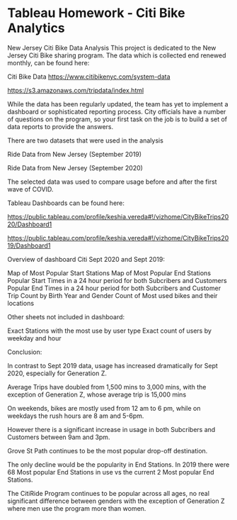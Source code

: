 # Tableau Homework - Citi Bike Analytics
New Jersey Citi Bike Data Analysis
This project is dedicated to the New Jersey Citi Bike sharing program. The data which is collected end renewed monthly, can be found here:

Citi Bike Data
https://www.citibikenyc.com/system-data

https://s3.amazonaws.com/tripdata/index.html

While the data has been regularly updated, the team has yet to implement a dashboard or sophisticated reporting process. City officials have a number of questions on the program, so your first task on the job is to build a set of data reports to provide the answers.

There are two datasets that were used in the analysis

Ride Data from New Jersey (September 2019)

Ride Data from New Jersey (September 2020)

The selected data was used to compare usage before and after the first wave of COVID.

Tableau Dashboards can be found here:

https://public.tableau.com/profile/keshia.vereda#!/vizhome/CityBikeTrips2020/Dashboard1

https://public.tableau.com/profile/keshia.vereda#!/vizhome/CityBikeTrips2019/Dashboard1


Overview of dashboard Citi Sept 2020 and Sept 2019:

Map of Most Popular Start Stations
Map of Most Popular End Stations
Popular Start Times in a 24 hour period for both Subcribers and Customers
Popular End Times in a 24 hour period for both Subcribers and Customer
Trip Count by Birth Year and Gender
Count of Most used bikes and their locations

Other sheets not included in dashboard:

Exact Stations with the most use by user type
Exact count of users by weekday and hour


Conclusion:

In contrast to Sept 2019 data, usage has increased dramatically for Sept 2020, especially for Generation Z.

Average Trips have doubled from 1,500 mins to 3,000 mins, with the exception of Generation Z, whose average trip is 15,000 mins

On weekends, bikes are mostly used from 12 am to 6 pm, while on weekdays the rush hours are 8 am and 5-6pm.

However there is a significant increase in usage in both Subcribers and Customers between 9am and 3pm. 

Grove St Path continues to be the most popular drop-off destination. 

The only decline would be the popularity in  End Stations. In 2019 there were 68 Most popular End Stations in use vs the current 2 Most popular End Stations.

The CitiRide Program continues to be popular across all ages, no real significant difference between genders with the exception of Generation Z where men use the program more than women.
